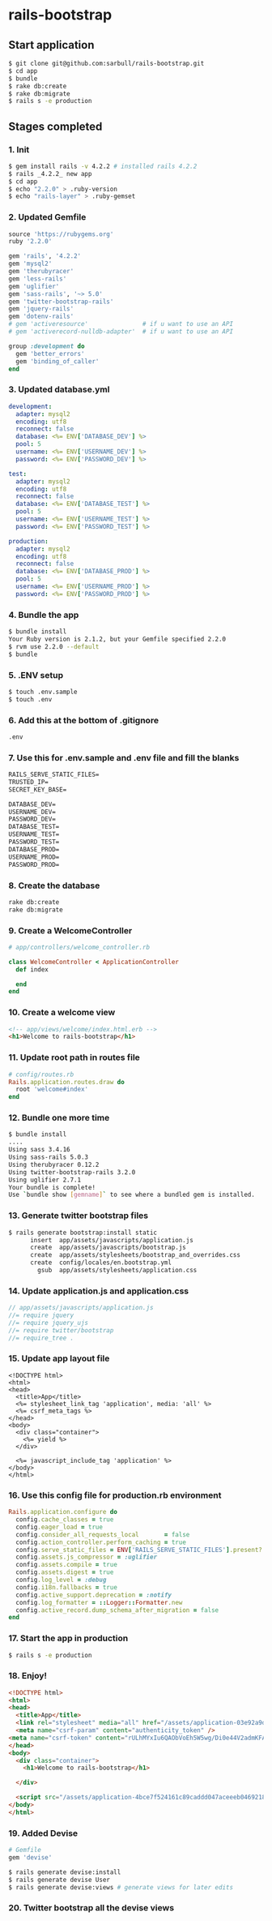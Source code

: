 # rails-bootstrap

## Start application
```bash
$ git clone git@github.com:sarbull/rails-bootstrap.git
$ cd app
$ bundle
$ rake db:create
$ rake db:migrate
$ rails s -e production
```

## Stages completed

### 1. Init
```bash
$ gem install rails -v 4.2.2 # installed rails 4.2.2
$ rails _4.2.2_ new app
$ cd app
$ echo "2.2.0" > .ruby-version
$ echo "rails-layer" > .ruby-gemset
```

### 2. Updated Gemfile
```ruby
source 'https://rubygems.org'
ruby '2.2.0'

gem 'rails', '4.2.2'
gem 'mysql2'
gem 'therubyracer'
gem 'less-rails'
gem 'uglifier'
gem 'sass-rails', '~> 5.0'
gem 'twitter-bootstrap-rails'
gem 'jquery-rails'
gem 'dotenv-rails'
# gem 'activeresource'               # if u want to use an API
# gem 'activerecord-nulldb-adapter'  # if u want to use an API

group :development do
  gem 'better_errors'
  gem 'binding_of_caller'
end
```

### 3. Updated database.yml
```yml
development:
  adapter: mysql2
  encoding: utf8
  reconnect: false
  database: <%= ENV['DATABASE_DEV'] %>
  pool: 5
  username: <%= ENV['USERNAME_DEV'] %>
  password: <%= ENV['PASSWORD_DEV'] %>

test:
  adapter: mysql2
  encoding: utf8
  reconnect: false
  database: <%= ENV['DATABASE_TEST'] %>
  pool: 5
  username: <%= ENV['USERNAME_TEST'] %>
  password: <%= ENV['PASSWORD_TEST'] %>

production:
  adapter: mysql2
  encoding: utf8
  reconnect: false
  database: <%= ENV['DATABASE_PROD'] %>
  pool: 5
  username: <%= ENV['USERNAME_PROD'] %>
  password: <%= ENV['PASSWORD_PROD'] %>
```

### 4. Bundle the app
```bash
$ bundle install
Your Ruby version is 2.1.2, but your Gemfile specified 2.2.0
$ rvm use 2.2.0 --default
$ bundle
```

### 5. .ENV setup
```bash
$ touch .env.sample
$ touch .env
```

### 6. Add this at the bottom of .gitignore
```txt
.env
```

### 7. Use this for .env.sample and .env file and fill the blanks
```txt
RAILS_SERVE_STATIC_FILES=
TRUSTED_IP=
SECRET_KEY_BASE=

DATABASE_DEV=
USERNAME_DEV=
PASSWORD_DEV=
DATABASE_TEST=
USERNAME_TEST=
PASSWORD_TEST=
DATABASE_PROD=
USERNAME_PROD=
PASSWORD_PROD=
```

### 8. Create the database
```bash
rake db:create
rake db:migrate
```

### 9. Create a WelcomeController
```ruby
# app/controllers/welcome_controller.rb

class WelcomeController < ApplicationController
  def index

  end
end
```

### 10. Create a welcome view
```html
<!-- app/views/welcome/index.html.erb -->
<h1>Welcome to rails-bootstrap</h1>
```

### 11. Update root path in routes file
```ruby
# config/routes.rb
Rails.application.routes.draw do
  root 'welcome#index'
end
```

### 12. Bundle one more time
```bash
$ bundle install
....
Using sass 3.4.16
Using sass-rails 5.0.3
Using therubyracer 0.12.2
Using twitter-bootstrap-rails 3.2.0
Using uglifier 2.7.1
Your bundle is complete!
Use `bundle show [gemname]` to see where a bundled gem is installed.
```

### 13. Generate twitter bootstrap files
```bash
$ rails generate bootstrap:install static
      insert  app/assets/javascripts/application.js
      create  app/assets/javascripts/bootstrap.js
      create  app/assets/stylesheets/bootstrap_and_overrides.css
      create  config/locales/en.bootstrap.yml
        gsub  app/assets/stylesheets/application.css
```

### 14. Update application.js and application.css
```javascript
// app/assets/javascripts/application.js
//= require jquery
//= require jquery_ujs
//= require twitter/bootstrap
//= require_tree .
```

### 15. Update app layout file
```erb
<!DOCTYPE html>
<html>
<head>
  <title>App</title>
  <%= stylesheet_link_tag 'application', media: 'all' %>
  <%= csrf_meta_tags %>
</head>
<body>
  <div class="container">
    <%= yield %>
  </div>

  <%= javascript_include_tag 'application' %>
</body>
</html>
```

### 16. Use this config file for production.rb environment
```ruby
Rails.application.configure do
  config.cache_classes = true
  config.eager_load = true
  config.consider_all_requests_local       = false
  config.action_controller.perform_caching = true
  config.serve_static_files = ENV['RAILS_SERVE_STATIC_FILES'].present?
  config.assets.js_compressor = :uglifier
  config.assets.compile = true
  config.assets.digest = true
  config.log_level = :debug
  config.i18n.fallbacks = true
  config.active_support.deprecation = :notify
  config.log_formatter = ::Logger::Formatter.new
  config.active_record.dump_schema_after_migration = false
end
```

### 17. Start the app in production
```bash
$ rails s -e production
```

### 18. Enjoy!
```html
<!DOCTYPE html>
<html>
<head>
  <title>App</title>
  <link rel="stylesheet" media="all" href="/assets/application-03e92a9d5dc8d47350ec3e8fd9ad870e3ec5d4276fcf89859e619df6c5df001f.css" />
  <meta name="csrf-param" content="authenticity_token" />
<meta name="csrf-token" content="rULhMYxIu6QAObVoEh5W5wg/Di0e44V2admKFAZXqBZ944vFtk/PwFYMmI1CPLCqIXAyN3J+xG/cJP/KgAFljg==" />
</head>
<body>
  <div class="container">
    <h1>Welcome to rails-bootstrap</h1>

  </div>

  <script src="/assets/application-4bce7f524161c89caddd047aceeeb0469218df67dc9ea982f1f777b2b6685e3a.js"></script>
</body>
</html>
```

### 19. Added Devise
```ruby
# Gemfile
gem 'devise'
```
```bash
$ rails generate devise:install
$ rails generate devise User
$ rails generate devise:views # generate views for later edits
```

### 20. Twitter bootstrap all the devise views
